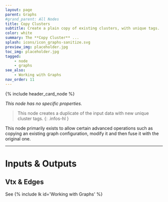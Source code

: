 ```yaml
---
layout: page
parent: Graphs
#grand_parent: All Nodes
title: Copy Clusters
subtitle: Create a plain copy of existing clusters, with unique tags.
color: white
summary: The **Copy Cluster** ...
splash: icons/icon_graphs-sanitize.svg
preview_img: placeholder.jpg
toc_img: placeholder.jpg
tagged:
    - node
    - graphs
see_also:
    - Working with Graphs
nav_order: 11
---
```


{% include header_card_node %}

*This node has no specific properties.*

> This node creates a duplicate of the input data with new unique cluster tags.
{: .infos-hl }

This node primarily exists to allow certain advanced operations such as copying an existing graph configuration, modify it and then fuse it with the original one.  


---
# Inputs & Outputs
## Vtx & Edges
See {% include lk id='Working with Graphs' %}